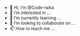 - 👋 Hi, I’m @Code-raika
- 👀 I’m interested in ...
- 🌱 I’m currently learning ...
- 💞️ I’m looking to collaborate on ...
- 📫 How to reach me ...

<!---
Code-raika/Code-raika is a ✨ special ✨ repository because its `README.md` (this file) appears on your GitHub profile.
You can click the Preview link to take a look at your changes.
--->
